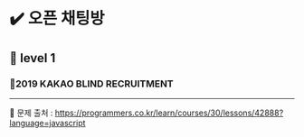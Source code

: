 # ✔️ 오픈 채팅방
## 🌈 level 1
### 📌2019 KAKAO BLIND RECRUITMENT

<hr>

📌 문제 출처 : https://programmers.co.kr/learn/courses/30/lessons/42888?language=javascript

